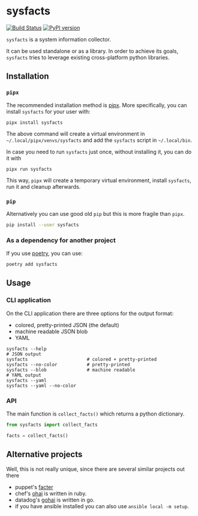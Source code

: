 # sysfacts
[![Build Status](https://travis-ci.com/pmav99/sysfacts.svg?branch=master)](https://travis-ci.com/pmav99/sysfacts)
[![PyPI version](https://badge.fury.io/py/sysfacts.svg)](https://badge.fury.io/py/sysfacts)

`sysfacts` is a system information collector.

It can be used standalone or as a library.  In order to achieve its goals, `sysfacts`
tries to leverage existing cross-platform python libraries.

## Installation

### `pipx`

The recommended installation method is [pipx](https://github.com/cs01/pipx).  More
specifically, you can install `sysfacts` for your user with:

```
pipx install sysfacts
```

The above command will create a virtual environment in `~/.local/pipx/venvs/sysfacts`
and add the `sysfacts` script in `~/.local/bin`.

In case you need to run `sysfacts` just once, without installing it, you can do it with

``` shell
pipx run sysfacts
```

This way, `pipx` will create a temporary virtual environment, install `sysfacts`, run it
and cleanup afterwards.

### `pip`

Alternatively you can use good old `pip` but this is more fragile than `pipx`.

``` bash
pip install --user sysfacts
```

### As a dependency for another project

If you use [poetry](https://github.com/sdispater/poetry), you can use:

``` bash
poetry add sysfacts
```

## Usage

### CLI application

On the CLI application there are three options for the output format:

- colored, pretty-printed JSON (the default)
- machine readable JSON blob
- YAML

``` shell
sysfacts --help
# JSON output
sysfacts                      # colored + pretty-printed
sysfacts --no-color           # pretty-printed
sysfacts --blob               # machine readable
# YAML output
sysfacts --yaml
sysfacts --yaml --no-color
```

### API

The main function is `collect_facts()` which returns a python dictionary.

``` python
from sysfacts import collect_facts

facts = collect_facts()
```

## Alternative projects

Well, this is not really unique, since there are several similar projects out there

- puppet's [facter](https://github.com/puppetlabs/facter)
- chef's [ohai](https://github.com/chef/ohai) is written in ruby.
- datadog's [gohai]() is written in go.
- if you have ansible installed you can also use `ansible local -m setup`.
